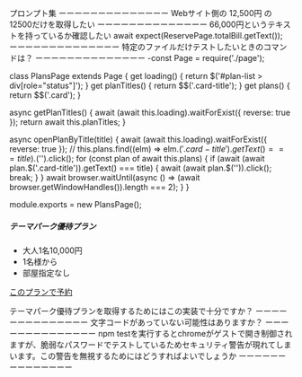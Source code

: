 プロンプト集
ーーーーーーーーーーーーーー
Webサイト側の
<output class="h1 my-2" name="total-bill" id="total-bill">12,500円</output>
の12500だけを取得したい
ーーーーーーーーーーーーーー
66,000円というテキストを持っているか確認したい 
await expect(ReservePage.totalBill.getText());
ーーーーーーーーーーーーーー
特定のファイルだけテストしたいときのコマンドは？
ーーーーーーーーーーーーーー
-const Page = require('./page');

class PlansPage extends Page {
  get loading() { return $('#plan-list > div[role="status"]'); }
  get planTitles() { return $$('.card-title'); }
  get plans() { return $$('.card'); }

  async getPlanTitles() {
    await (await this.loading).waitForExist({ reverse: true });
    return await this.planTitles;
  }

  async openPlanByTitle(title) {
    await (await this.loading).waitForExist({ reverse: true });
    // this.plans.find((elm) => elm.$('.card-title').getText() === title).$('<a>').click();
    for (const plan of await this.plans) {
      if (await (await plan.$('.card-title')).getText() === title) {
        await (await plan.$('<a>')).click();
        break;
      }
    }
    await browser.waitUntil(async () => (await browser.getWindowHandles()).length === 2);
  }
}

module.exports = new PlansPage();

  <div class="col-12 col-md-6 col-lg-4">
  <div class="card text-center shadow-sm mb-3">
    <div class="card-body">
      <h5 class="card-title">テーマパーク優待プラン</h5>
      <ul class="list-unstyled">
        <li>大人1名10,000円</li>
        <li>1名様から</li>
        <li>部屋指定なし</li>
      </ul>
      <a href="./reserve.html?plan-id=9" class="btn btn-primary" target="_blank" rel="opener">このプランで予約</a>
    </div>
  </div>
</div>

テーマパーク優待プランを取得するためにはこの実装で十分ですか？
ーーーーーーーーーーーーーー
文字コードがあっていない可能性はありますか？
ーーーーーーーーーーーーーー
npm testを実行するとchromeがゲストで開き制御されますが、脆弱なパスワードでテストしているためセキュリティ警告が現れてしまいます。この警告を無視するためにはどうすればよいでしょうか
ーーーーーーーーーーーーーー

